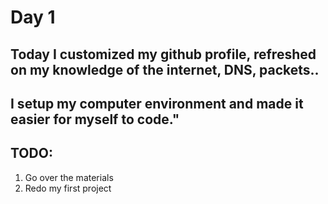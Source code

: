 # Day 1
## Today I customized my github profile, refreshed on my knowledge of the internet, DNS, packets..
## I setup my computer environment and made it easier for myself to code."

## TODO:
1. Go over the materials 
2. Redo my first project
